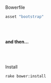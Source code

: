 Bowerfile

```ruby
asset "bootstrap"
```

<br/>
<br/>

**and then...**

<br/>
<br/>

Install


```
rake bower:install
```
